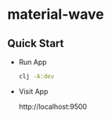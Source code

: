 # material-wave

## Quick Start

- Run App

  ```bash
  clj -A:dev
  ```

- Visit App

  http://localhost:9500
